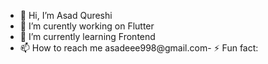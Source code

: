 - 👋 Hi, I’m Asad Qureshi
- 👀 I’m curently working on Flutter 
- 🌱 I’m currently learning Frontend
- 📫 How to reach me asadeee998@gmail.com- ⚡ Fun fact: 

<!---
asadeee-web/asadeee-web is a ✨ special ✨ repository because its `README.md` (this file) appears on your GitHub profile.
You can click the Preview link to take a look at your changes.
--->
